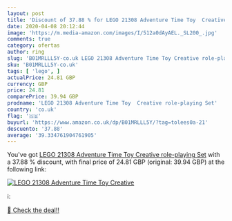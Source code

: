 ```yaml
---
layout: post
title: 'Discount of 37.88 % for LEGO 21308 Adventure Time Toy  Creative '
date: 2020-04-08 20:12:44
image: 'https://m.media-amazon.com/images/I/512a0dAyAEL._SL200_.jpg'
comments: true
category: ofertas
author: ring
slug: 'B01MRLLL5Y-co.uk LEGO 21308 Adventure Time Toy Creative role-playing Set'
sku: 'B01MRLLL5Y-co.uk'
tags: [ 'lego', ]
actualPrice: 24.81 GBP
currency: GBP
price: 24.81
comparePrice: 39.94 GBP
prodname: 'LEGO 21308 Adventure Time Toy  Creative role-playing Set'
country: 'co.uk'
flag: '🇬🇧'
buyurl: 'https://www.amazon.co.uk/dp/B01MRLLL5Y/?tag=tolees0a-21'
descuento: '37.88'
average: '39.334761904761905'
---
```


You've got [LEGO 21308 Adventure Time Toy  Creative role-playing Set](https://www.amazon.co.uk/dp/B01MRLLL5Y/?tag=tolees0a-21) with a  37.88 % discount, with final price of 24.81 GBP (original: 39.94 GBP) at the following link:

[![LEGO 21308 Adventure Time Toy  Creative ](https://m.media-amazon.com/images/I/512a0dAyAEL._SL200_.jpg)](https://www.amazon.co.uk/dp/B01MRLLL5Y/?tag=tolees0a-21)

ℹ️:


[🛒 Check the deal!!](https://www.amazon.co.uk/dp/B01MRLLL5Y/?tag=tolees0a-21)
